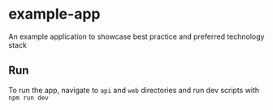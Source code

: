 # example-app
An example application to showcase best practice and preferred technology stack

## Run
To run the app, navigate to `api` and `web` directories and run dev scripts with `npm run dev`
